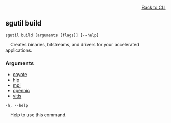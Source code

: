 <div id="readme" class="Box-body readme blob js-code-block-container">
<article class="markdown-body entry-content p-3 p-md-6" itemprop="text">
<p align="right">
<a href="https://github.com/fpgasystems/sgrt/blob/main/cli/manual.md#cli">Back to CLI</a>
</p>

## sgutil build

<code>sgutil build [arguments [flags]] [--help]</code>
<p>
  &nbsp; &nbsp; Creates binaries, bitstreams, and drivers for your accelerated applications.
</p>

### Arguments

* [coyote](./sgutil-build-coyote.md#sgutil-build-coyote)
* [hip](./sgutil-build-hip.md#sgutil-build-hip)
* [mpi](./sgutil-build-mpi.md#sgutil-build-mpi)
* [opennic](./sgutil-build-opennic.md#sgutil-build-opennic)
* [vitis](./sgutil-build-vitis.md#sgutil-build-vitis)

<code>-h, --help</code>
<p>
  &nbsp; &nbsp; Help to use this command.
</p>